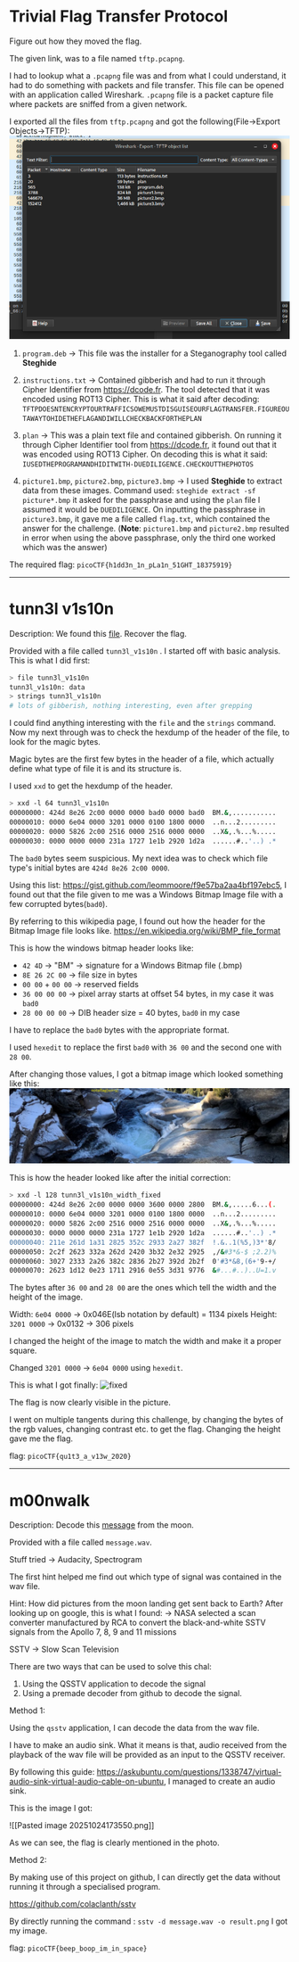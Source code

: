 # Trivial Flag Transfer Protocol

Figure out how they moved the flag.

The given link, was to a file named `tftp.pcapng`.

I had to lookup what a `.pcapng` file was and from what I could understand, it had to do something with packets and file transfer. This file can be opened with an application called Wireshark. `.pcapng` file is a packet capture file where packets are sniffed from a given network. 

I exported all the files from `tftp.pcapng` and got the following(File->Export Objects->TFTP): 
![wireshark](assets/wireshark.png)


1) `program.deb` -> This file was the installer for a Steganography tool called **Steghide**

2) `instructions.txt` -> Contained gibberish and had to run it through Cipher Identifier from https://dcode.fr. The tool detected that it was encoded using ROT13 Cipher. This is what it said after decoding: 
   `TFTPDOESNTENCRYPTOURTRAFFICSOWEMUSTDISGUISEOURFLAGTRANSFER.FIGUREOUTAWAYTOHIDETHEFLAGANDIWILLCHECKBACKFORTHEPLAN`

3) `plan` -> This was a plain text file and contained gibberish. On running it through Cipher Identifier tool from https://dcode.fr, it found out that it was encoded using ROT13 Cipher.  On decoding this is what it said: 
   `IUSEDTHEPROGRAMANDHIDITWITH-DUEDILIGENCE.CHECKOUTTHEPHOTOS`

4) `picture1.bmp`, `picture2.bmp`, `picture3.bmp` -> I used **Steghide** to extract data from these images. 
   Command used: `steghide extract -sf picture*.bmp`
   it asked for the passphrase and using the `plan` file I assumed it would be `DUEDILIGENCE`. On inputting the passphrase in `picture3.bmp`, it gave me a file called `flag.txt`, which contained the answer for the challenge. (**Note**: `picture1.bmp` and `picture2.bmp` resulted in error when using the above passphrase, only the third one worked which was the answer)


The required flag: `picoCTF{h1dd3n_1n_pLa1n_51GHT_18375919}`

---

# tunn3l v1s10n 

Description: 
We found this [file](https://mercury.picoctf.net/static/d0129ad98ba9258ab59e7700a1b18c14/tunn3l_v1s10n). Recover the flag.

Provided with a file called `tunn3l_v1s10n` . 
I started off with basic analysis. This is what I did first: 
```bash
> file tunn3l_v1s10n
tunn3l_v1s10n: data 
> strings tunn3l_v1s10n
# lots of gibberish, nothing interesting, even after grepping 
```

I could find anything interesting with the `file` and the `strings` command. Now my next through was to check the hexdump of the header of the file, to look for the magic bytes. 

Magic bytes are the first few bytes in the header of a file, which actually define what type of file it is and its structure is. 

I used `xxd` to get the hexdump of the header.  

```bash
> xxd -l 64 tunn3l_v1s10n
00000000: 424d 8e26 2c00 0000 0000 bad0 0000 bad0  BM.&,...........
00000010: 0000 6e04 0000 3201 0000 0100 1800 0000  ..n...2.........
00000020: 0000 5826 2c00 2516 0000 2516 0000 0000  ..X&,.%...%.....
00000030: 0000 0000 0000 231a 1727 1e1b 2920 1d2a  ......#..'..) .*
```

The `bad0` bytes seem suspicious. My next idea was to check which file type's initial bytes are `424d 8e26 2c00 0000`. 

Using this list: https://gist.github.com/leommoore/f9e57ba2aa4bf197ebc5, I found out that the file given to me was a Windows Bitmap Image file with a few corrupted bytes(`bad0`). 

By referring to this wikipedia page, I found out how the header for the Bitmap Image file looks like. 
https://en.wikipedia.org/wiki/BMP_file_format

This is how the windows bitmap header looks like: 
- `42 4D` → "BM" -> signature for a Windows Bitmap file (.bmp)
- `8E 26 2C 00` → file size in bytes 
- `00 00` + `00 00` → reserved fields
- `36 00 00 00` → pixel array starts at offset 54 bytes, in my case it was `bad0`
- `28 00 00 00` → DIB header size = 40 bytes, `bad0` in my case

I have to replace the `bad0` bytes with the appropriate format. 

I used `hexedit` to replace the first `bad0` with `36 00` and the second one with `28 00`. 

After changing those values, I got a bitmap image which looked something like this: 
![tunnel_vision](assets/tunn3l_v1s10n_fixed.bmp)

This is how the header looked like after the initial correction: 
``` bash 
> xxd -l 128 tunn3l_v1s10n_width_fixed
00000000: 424d 8e26 2c00 0000 0000 3600 0000 2800  BM.&,.....6...(.
00000010: 0000 6e04 0000 3201 0000 0100 1800 0000  ..n...2.........
00000020: 0000 5826 2c00 2516 0000 2516 0000 0000  ..X&,.%...%.....
00000030: 0000 0000 0000 231a 1727 1e1b 2920 1d2a  ......#..'..) .*
00000040: 211e 261d 1a31 2825 352c 2933 2a27 382f  !.&..1(%5,)3*'8/
00000050: 2c2f 2623 332a 262d 2420 3b32 2e32 2925  ,/&#3*&-$ ;2.2)%
00000060: 3027 2333 2a26 382c 2836 2b27 392d 2b2f  0'#3*&8,(6+'9-+/
00000070: 2623 1d12 0e23 1711 2916 0e55 3d31 9776  &#...#..)..U=1.v
```

The bytes after `36 00` and `28 00` are the ones which tell the width and the height of the image.  

 Width: `6e04 0000` -> 0x046E(lsb notation by default) = 1134 pixels
 Height:  `3201 0000` -> 0x0132 -> 306 pixels

  I changed the height of the image to match the width and make it a proper square. 

Changed `3201 0000` -> `6e04 0000` using `hexedit`. 

This is what I got finally: 
![fixed](assets/tunn3l_v1s10n_width_fixed.bmp)

The flag is now clearly visible in the picture. 

I went on multiple tangents during this challenge, by changing the bytes of the rgb values, changing contrast etc. to get the flag. Changing the height gave me the flag. 

flag: `picoCTF{qu1t3_a_v13w_2020}`



---

# m00nwalk 

Description: 
Decode this [message](https://jupiter.challenges.picoctf.org/static/d6fcea5e3c6433680ea4f914e24fab61/message.wav) from the moon.

Provided with a file called `message.wav`. 

Stuff tried -> Audacity, Spectrogram

The first hint helped me find out which type of signal was contained in the wav file. 

Hint: How did pictures from the moon landing get sent back to Earth?
After looking up on google, this is what I found: 
-> NASA selected a scan converter manufactured by RCA to convert the black-and-white SSTV signals from the Apollo 7, 8, 9 and 11 missions

SSTV -> Slow Scan Television

There are two ways that can be used to solve this chal: 
1) Using the QSSTV application to decode the signal
2) Using a premade decoder from github to decode the signal. 

Method 1: 

Using the `qsstv` application, I can decode the data from the wav file. 


I have to make an audio sink. What it means is that, audio received from the playback of the wav file will be provided as an input to the QSSTV receiver.

 By following this guide: https://askubuntu.com/questions/1338747/virtual-audio-sink-virtual-audio-cable-on-ubuntu, I managed to create an audio sink. 
 
 This is the image I got: 

![[Pasted image 20251024173550.png]]

As we can see, the flag is clearly mentioned in the photo. 

Method 2: 

By making use of this project on github, I can directly get the data without running it through a specialised program. 

https://github.com/colaclanth/sstv

By directly running the command : `sstv -d message.wav -o result.png` I got my image. 


flag: `picoCTF{beep_boop_im_in_space}`